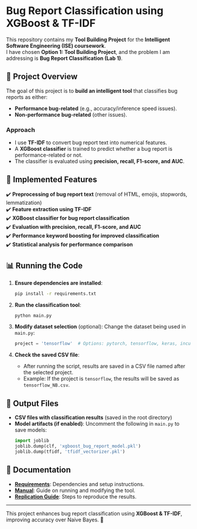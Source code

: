 # Bug Report Classification using XGBoost & TF-IDF

This repository contains my **Tool Building Project** for the **Intelligent Software Engineering (ISE) coursework**.  
I have chosen **Option 1: Tool Building Project**, and the problem I am addressing is **Bug Report Classification (Lab 1)**.

## 📌 Project Overview
The goal of this project is to **build an intelligent tool** that classifies bug reports as either:
- **Performance bug-related** (e.g., accuracy/inference speed issues).
- **Non-performance bug-related** (other issues).

### **Approach**
- I use **TF-IDF** to convert bug report text into numerical features.
- A **XGBoost classifier** is trained to predict whether a bug report is performance-related or not.
- The classifier is evaluated using **precision, recall, F1-score, and AUC**.

## 🔧 Implemented Features
✔️ **Preprocessing of bug report text** (removal of HTML, emojis, stopwords, lemmatization)  
✔️ **Feature extraction using TF-IDF**  
✔️ **XGBoost classifier for bug report classification**  
✔️ **Evaluation with precision, recall, F1-score, and AUC**  
✔️ **Performance keyword boosting for improved classification**  
✔️ **Statistical analysis for performance comparison**  

## 📊 Running the Code
1. **Ensure dependencies are installed**:
   ```bash
   pip install -r requirements.txt
   ```
2. **Run the classification tool**:
   ```bash
   python main.py
   ```

3. **Modify dataset selection** (optional):
   Change the dataset being used in `main.py`:
   ```python
   project = 'tensorflow'  # Options: pytorch, tensorflow, keras, incubator-mxnet, caffe
   ```

4. **Check the saved CSV file**:
   - After running the script, results are saved in a CSV file named after the selected project.
   - Example: If the project is `tensorflow`, the results will be saved as `tensorflow_NB.csv`.

## 📂 Output Files
- **CSV files with classification results** (saved in the root directory)
- **Model artifacts (if enabled)**: Uncomment the following in `main.py` to save models:
   ```python
   import joblib
   joblib.dump(clf, 'xgboost_bug_report_model.pkl')
   joblib.dump(tfidf, 'tfidf_vectorizer.pkl')
   ```

## 📖 Documentation
- **[Requirements](requirements.pdf)**: Dependencies and setup instructions.
- **[Manual](manual.pdf)**: Guide on running and modifying the tool.
- **[Replication Guide](replication.pdf)**: Steps to reproduce the results.

---
This project enhances bug report classification using **XGBoost & TF-IDF**, improving accuracy over Naive Bayes. 🚀

